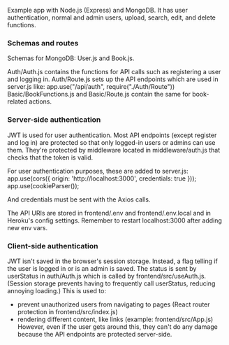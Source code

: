 Example app with Node.js (Express) and MongoDB.
It has user authentication, normal and admin users, upload, search, edit, and delete functions.

### Schemas and routes
Schemas for MongoDB: User.js and Book.js.

Auth/Auth.js contains the functions for API calls such as registering a user and logging in.
Auth/Route.js sets up the API endpoints which are used in server.js like:
    app.use("/api/auth", require("./Auth/Route"))
Basic/BookFunctions.js and Basic/Route.js contain the same for book-related actions.

### Server-side authentication
JWT is used for user authentication. Most API endpoints (except register and log in) are protected so that only logged-in users or admins can use them. They're protected by middleware located in middleware/auth.js that checks that the token is valid.

For user authentication purposes, these are added to server.js:
    app.use(cors({ 
        origin: 'http://localhost:3000', 
        credentials: true 
    }));
    app.use(cookieParser());

And credentials must be sent with the Axios calls.

The API URIs are stored in frontend/.env and frontend/.env.local and in Heroku's config settings. Remember to restart localhost:3000 after adding new env vars.

### Client-side authentication
JWT isn't saved in the browser's session storage. Instead, a flag telling if the user is logged in or is an admin is saved. The status is sent by userStatus in auth/Auth.js which is called by frontend/src/useAuth.js. (Session storage prevents having to frequently call userStatus, reducing annoying loading.)
This is used to:
- prevent unauthorized users from navigating to pages (React router protection in frontend/src/index.js)
- rendering different content, like links (example: frontend/src/App.js)
However, even if the user gets around this, they can't do any damage because the API endpoints are protected server-side.